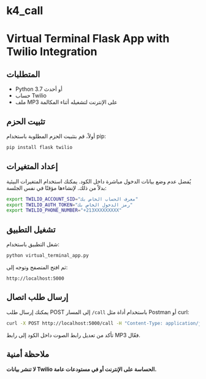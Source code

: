 # k4_call


# Virtual Terminal Flask App with Twilio Integration

## المتطلبات

- Python 3.7 أو أحدث
- حساب Twilio
- ملف MP3 على الإنترنت لتشغيله أثناء المكالمة

## تثبيت الحزم

أولاً، قم بتثبيت الحزم المطلوبة باستخدام pip:

```bash
pip install flask twilio
```

## إعداد المتغيرات

يُفضل عدم وضع بيانات الدخول مباشرة داخل الكود. يمكنك استخدام المتغيرات البيئية بدلاً من ذلك. لإنشاءها مؤقتًا في نفس الجلسة:

```bash
export TWILIO_ACCOUNT_SID="معرف الحساب الخاص بك"
export TWILIO_AUTH_TOKEN="رمز الدخول الخاص بك"
export TWILIO_PHONE_NUMBER="+213XXXXXXXXX"
```

## تشغيل التطبيق

شغل التطبيق باستخدام:

```bash
python virtual_terminal_app.py
```

ثم افتح المتصفح وتوجه إلى:

```
http://localhost:5000
```

## إرسال طلب اتصال

يمكنك إرسال طلب POST إلى المسار `/call` باستخدام أداة مثل Postman أو curl:

```bash
curl -X POST http://localhost:5000/call -H "Content-Type: application/json" -d '{"to": "+213XXXXXXXXX"}'
```

تأكد من تعديل رابط الصوت داخل الكود إلى رابط MP3 فعّال.

## ملاحظة أمنية

**لا تنشر بيانات Twilio الحساسة على الإنترنت أو في مستودعات عامة.**
